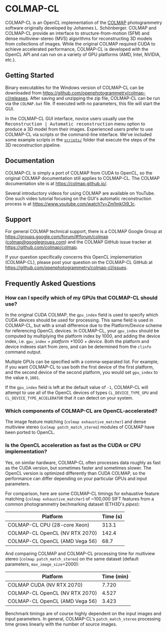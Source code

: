 COLMAP-CL
=========
COLMAP-CL is an OpenCL implementation of the [COLMAP](https://demuc.de/colmap/) photogrammetry software originally developed by Johannes L. Schönberger. COLMAP and COLMAP-CL provide an interface to structure-from-motion (SFM) and dense multiview-stereo (MVS) algorithms for reconstructing 3D models from collections of images. While the original COLMAP required CUDA to achieve accelerated performance, COLMAP-CL is developed with the OpenCL API and can run on a variety of GPU platforms (AMD, Intel, NVIDIA, etc.).

Getting Started
---------------
Binary executables for the Windows version of COLMAP-CL can be downloaded from https://github.com/openphotogrammetry/colmap-cl/releases. After saving and unzipping the zip file, COLMAP-CL can be run via the `COLMAP.bat` file. If executed with no parameters, this file will start the GUI.

In the COLMAP-CL GUI interface, novice users usually use the <kbd>Reconstruction | Automatic reconstruction</kbd> menu option to produce a 3D model from their images. Experienced users prefer to use COLMAP-CL via scripts or the command-line interface. We've included some example scripts in the [`scripts/`](scripts) folder that execute the steps of the 3D reconstruction pipeline.

Documentation
-------------
COLMAP-CL is simply a port of COLMAP from CUDA to OpenCL, so the original COLMAP documentation still applies to COLMAP-CL. The COLMAP documentation site is at https://colmap.github.io/.

Several introductory videos for using COLMAP are available on YouTube. One such video tutorial focusing on the GUI's automatic reconstruction process is at https://www.youtube.com/watch?v=Zm1mkOi9_1c.

Support
-------
For general COLMAP technical support, there is a COLMAP Google Group at https://groups.google.com/forum/#!forum/colmap (colmap@googlegroups.com) and the COLMAP GitHub issue tracker at https://github.com/colmap/colmap.

If your question specifically concerns this OpenCL implementation (COLMAP-CL), please post your question on the COLMAP-CL GitHub at https://github.com/openphotogrammetry/colmap-cl/issues.

Frequently Asked Questions
--------------------------
### How can I specify which of my GPUs that COLMAP-CL should use?

In the original CUDA COLMAP, the `gpu_index` field is used to specify which CUDA devices should be used for processing. This same field is used in COLMAP-CL, but with a small difference due to the Platform/Device scheme for referencing OpenCL devices. In COLMAP-CL, your `gpu_index` should be computed by multiplying the platform index by 1000, and adding the device index, i.e. `gpu_index` = *platform* \*1000 + *device*. Both the platform and device indexes start from zero, and can be determined from the `clinfo` command output.

Multiple GPUs can be specified with a comma-separated list. For example, if you want COLMAP-CL to use both the first device of the first platform, and the second device of the second platform, you would set `gpu_index` to the value `0,1001`.

If the `gpu_index` field is left at the default value of `-1`, COLMAP-CL will attempt to use all of the OpenCL devices of types `CL_DEVICE_TYPE_GPU` and `CL_DEVICE_TYPE_ACCELERATOR` that it can detect on your system.

### Which components of COLMAP-CL are OpenCL-accelerated?

The image feature matching (`colmap exhaustive_matcher`) and dense multiview stereo (`colmap patch_match_stereo`) modules of COLMAP have been ported to OpenCL.

### Is the OpenCL acceleration as fast as the CUDA or CPU implementation?

Yes, on similar hardware, COLMAP-CL often processes data roughly as fast as the CUDA version, but sometimes faster and sometimes slower. The OpenCL version is optimized differently than CUDA COLMAP, so the performance can differ depending on your particular GPUs and input parameters.

For comparison, here are some COLMAP-CL timings for exhaustive feature matching (`colmap exhaustive_matcher`) of ~100,000 SIFT features from a common photogrammetry bechmarking dataset (ETH3D's *pipes*):

| Platform | Time (s) |
| -------- | -------- |
| COLMAP-CL CPU (28-core Xeon) | 313.1 |
| COLMAP-CL OpenCL (NV RTX 2070) | 142.4 |
| COLMAP-CL OpenCL (AMD Vega 56) | 68.7 |

And comparing COLMAP and COLMAP-CL processing time for multiview stereo (`colmap patch_match_stereo`) on the same dataset (default parameters, `max_image_size`=2000):

|Platform | Time (min) |
|-------- | ----------- |
|COLMAP CUDA (NV RTX 2070) | 7.720 |
|COLMAP-CL OpenCL (NV RTX 2070) | 4.527 |
|COLMAP-CL OpenCL (AMD Vega 56) | 3.423 |

Benchmark timings are of course highly dependent on the input images and input parameters. In general, COLMAP-CL's `patch_match_stereo` processing time grows linearly with the number of source images.
